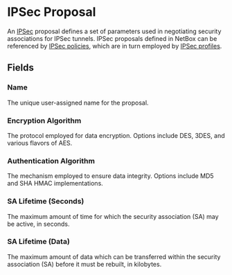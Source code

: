 # IPSec Proposal

An [IPSec](https://en.wikipedia.org/wiki/IPsec) proposal defines a set of parameters used in negotiating security associations for IPSec tunnels. IPSec proposals defined in NetBox can be referenced by [IPSec policies](./ipsecpolicy.md), which are in turn employed by [IPSec profiles](./ipsecprofile.md).

## Fields

### Name

The unique user-assigned name for the proposal.

### Encryption Algorithm

The protocol employed for data encryption. Options include DES, 3DES, and various flavors of AES.

### Authentication Algorithm

The mechanism employed to ensure data integrity. Options include MD5 and SHA HMAC implementations.

### SA Lifetime (Seconds)

The maximum amount of time for which the security association (SA) may be active, in seconds.

### SA Lifetime (Data)

The maximum amount of data which can be transferred within the security association (SA) before it must be rebuilt, in kilobytes.
